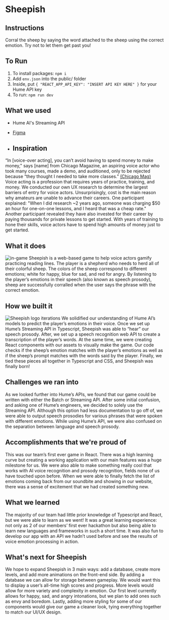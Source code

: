 # Sheepish

## Instructions
Corral the sheep by saying the word attached to the sheep using the correct emotion. Try not to let them get past you!

## To Run
1. To install packages: `npm i`
2. Add `env.json` into the public/ folder
3. Inside, put `{ "REACT_APP_API_KEY": "INSERT API KEY HERE" }` for your Hume API key
4. To run: `npm run dev`

## What we used
* Hume AI's Streaming API
* [Figma](https://www.figma.com/file/asSSTwPf4GYvF0mRqExL8Q/Untitled?type=design&node-id=1%3A3&mode=design&t=6BNs0l9W3MSOvZyq-1)

* ## Inspiration
“In [voice-over acting], you can’t avoid having to spend money to make money," says [name] from Chicago Magazine, an aspiring voice actor who took many courses, made a demo, and auditioned, only to be rejected because “they thought I needed to take more classes.” [(Chicago Mag)](https://www.chicagomag.com/chicago-magazine/september-2023/everyone-tells-me-i-have-a-great-voice/) Voice acting is a profession that requires years of practice, training, and money. We conducted our own UX research to determine the largest barriers of entry for voice actors. Unsurprisingly, cost is the main reason why amateurs are unable to advance their careers. One participant explained: "When I did research ~2 years ago, someone was charging $50 an hour for one-on-one lessons, and I heard that was a cheap rate." Another participant revealed they have also invested for their career by paying thousands for private lessons to get started. With years of training to hone their skills, voice actors have to spend high amounts of money just to get started. 

## What it does
![in-game](https://media.discordapp.net/attachments/1163910236801863993/1168265851611394064/image.png?ex=6551235c&is=653eae5c&hm=e8e49bc3fd53d621e2f160dadf08916d3680a6820b031c92c63bccac445f0e97&=&width=983&height=662)
Sheepish is a web-based game to help voice actors gamify practicing reading lines. The player is a shepherd who needs to herd all of their colorful sheep. The colors of the sheep correspond to different emotions; white for happy, blue for sad, and red for angry. By listening to the player’s emotions in their speech (also known as speech prosody), sheep are successfully corralled when the user says the phrase with the correct emotion. 

## How we built it
![Sheepish logo iterations](https://media.discordapp.net/attachments/1163910236801863993/1168245306719215666/Group_33.png?ex=6551103a&is=653e9b3a&hm=475a60c5406d98d4c070bfd094911536f262ffdb1be85b2b62bba48d00198ede&=&width=1073&height=662)
We solidified our understanding of Hume AI’s models to predict the player’s emotions in their voice. Once we set up Hume’s Streaming API in Typescript, Sheepish was able to “hear” our speech prosody. After, we set up a speech recognition web API to create a transcription of the player’s words. At the same time, we were creating React components with our assets to visually make the game. Our code checks if the sheep’s emotion matches with the player’s emotions as well as if the sheep’s prompt matches with the words said by the player. Finally, we tied these pieces all together in Typescript and CSS, and Sheepish was finally born!

## Challenges we ran into
As we looked further into Hume’s APIs, we found that our game could be written with either the Batch or Streaming API. After some initial confusion, and asking one of Hume’s engineers, we decided to solely use the Streaming API. Although this option had less documentation to go off of, we were able to output speech prosodies for various phrases that were spoken with different emotions. While using Hume’s API, we were also confused on the separation between language and speech prosody. 

## Accomplishments that we're proud of
This was our team’s first ever game in React. There was a high learning curve but creating a working application with our main features was a huge milestone for us. We were also able to make something really cool that works with AI voice recognition and prosody recognition, fields none of us have touched upon before. When we were able to finally fetch the list of emotions coming back from our soundbite and showing in our website, there was a sense of excitement that we had created something new. 

## What we learned
The majority of our team had little prior knowledge of Typescript and React, but we were able to learn as we went! It was a great learning experience: not only as 2 of our members’ first ever hackathon but also being able to learn new languages and frameworks in such a short time. It was also fun to develop our app with an API we hadn’t used before and see the results of voice emotion processing in action. 

## What's next for Sheepish
We hope to expand Sheepish in 3 main ways: add a database, create more levels, and add more animations on the front-end side. By adding a database we can allow for storage between gameplay. We would want this to display a user’s all-time high scores and progress. More levels would allow for more variety and complexity in emotion. Our first level currently allows for happy, sad, and angry intonations, but we plan to add ones such as envy and boredom. Lastly, adding more styling for some of our components would give our game a cleaner look, tying everything together to match our UI/UX design.

